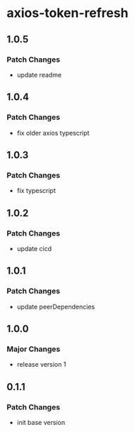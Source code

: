 # axios-token-refresh

## 1.0.5

### Patch Changes

- update readme

## 1.0.4

### Patch Changes

- fix older axios typescript

## 1.0.3

### Patch Changes

- fix typescript

## 1.0.2

### Patch Changes

- update cicd

## 1.0.1

### Patch Changes

- update peerDependencies

## 1.0.0

### Major Changes

- release version 1

## 0.1.1

### Patch Changes

- init base version
